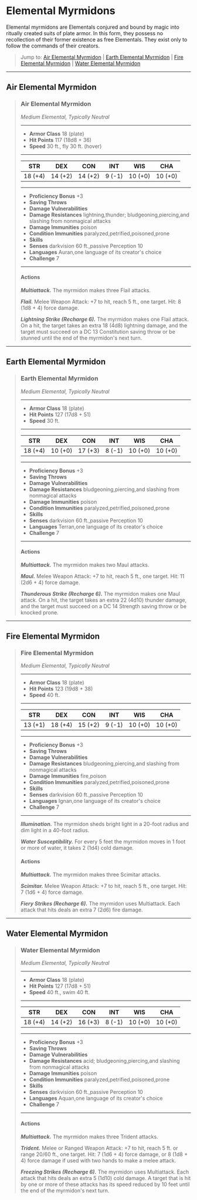 # Elemental Myrmidons
Elemental myrmidons are Elementals conjured and bound by magic into ritually created suits of plate armor. In this form, they possess no recollection of their former existence as free Elementals. They exist only to follow the commands of their creators.

> Jump to: [Air Elemental Myrmidon](#air-elemental-myrmidon) | [Earth Elemental Myrmidon](#earth-elemental-myrmidon) | [Fire Elemental Myrmidon](#fire-elemental-myrmidon) | [Water Elemental Myrmidon](#water-elemental-myrmidon)
---

## Air Elemental Myrmidon

>### Air Elemental Myrmidon
>*Medium Elemental, Typically Neutral*
>___
>- **Armor Class** 18 (plate)
>- **Hit Points** 117 (18d8 + 36)
>- **Speed** 30 ft., fly 30 ft. (hover)
>___
>|**STR**|**DEX**|**CON**|**INT**|**WIS**|**CHA**|
>|:---:|:---:|:---:|:---:|:---:|:---:|
>|18 (+4)|14 (+2)|14 (+2)|9 (-1)|10 (+0)|10 (+0)|
>
>___
>- **Proficiency Bonus** +3
>- **Saving Throws** 
>- **Damage Vulnerabilities** 
>- **Damage Resistances** lightning,thunder; bludgeoning,piercing,and slashing from nonmagical attacks
>- **Damage Immunities** poison
>- **Condition Immunities** paralyzed,petrified,poisoned,prone
>- **Skills** 
>- **Senses** darkvision 60 ft.,passive Perception 10
>- **Languages** Auran,one language of its creator's choice
>- **Challenge** 7
>___
>#### Actions
>***Multiattack.*** The myrmidon makes three Flail attacks.
>
>***Flail.*** Melee Weapon Attack: +7 to hit, reach 5 ft., one target. Hit: 8 (1d8 + 4) force damage.
>
>***Lightning Strike (Recharge 6).*** The myrmidon makes one Flail attack. On a hit, the target takes an extra 18 (4d8) lightning damage, and the target must succeed on a DC 13 Constitution saving throw or be stunned until the end of the myrmidon's next turn.
>

---

## Earth Elemental Myrmidon

>### Earth Elemental Myrmidon
>*Medium Elemental, Typically Neutral*
>___
>- **Armor Class** 18 (plate)
>- **Hit Points** 127 (17d8 + 51)
>- **Speed** 30 ft.
>___
>|**STR**|**DEX**|**CON**|**INT**|**WIS**|**CHA**|
>|:---:|:---:|:---:|:---:|:---:|:---:|
>|18 (+4)|10 (+0)|17 (+3)|8 (-1)|10 (+0)|10 (+0)|
>
>___
>- **Proficiency Bonus** +3
>- **Saving Throws** 
>- **Damage Vulnerabilities** 
>- **Damage Resistances** bludgeoning,piercing,and slashing from nonmagical attacks
>- **Damage Immunities** poison
>- **Condition Immunities** paralyzed,petrified,poisoned,prone
>- **Skills** 
>- **Senses** darkvision 60 ft.,passive Perception 10
>- **Languages** Terran,one language of its creator's choice
>- **Challenge** 7
>___
>#### Actions
>***Multiattack.*** The myrmidon makes two Maul attacks.
>
>***Maul.*** Melee Weapon Attack: +7 to hit, reach 5 ft., one target. Hit: 11 (2d6 + 4) force damage.
>
>***Thunderous Strike (Recharge 6).*** The myrmidon makes one Maul attack. On a hit, the target takes an extra 22 (4d10) thunder damage, and the target must succeed on a DC 14 Strength saving throw or be knocked prone.
>

---

## Fire Elemental Myrmidon

>### Fire Elemental Myrmidon
>*Medium Elemental, Typically Neutral*
>___
>- **Armor Class** 18 (plate)
>- **Hit Points** 123 (19d8 + 38)
>- **Speed** 40 ft.
>___
>|**STR**|**DEX**|**CON**|**INT**|**WIS**|**CHA**|
>|:---:|:---:|:---:|:---:|:---:|:---:|
>|13 (+1)|18 (+4)|15 (+2)|9 (-1)|10 (+0)|10 (+0)|
>
>___
>- **Proficiency Bonus** +3
>- **Saving Throws** 
>- **Damage Vulnerabilities** 
>- **Damage Resistances** bludgeoning,piercing,and slashing from nonmagical attacks
>- **Damage Immunities** fire,poison
>- **Condition Immunities** paralyzed,petrified,poisoned,prone
>- **Skills** 
>- **Senses** darkvision 60 ft.,passive Perception 10
>- **Languages** Ignan,one language of its creator's choice
>- **Challenge** 7
>___
>***Illumination.*** The myrmidon sheds bright light in a 20-foot radius and dim light in a 40-foot radius.
>
>***Water Susceptibility.*** For every 5 feet the myrmidon moves in 1 foot or more of water, it takes 2 (1d4) cold damage.
>
>#### Actions
>***Multiattack.*** The myrmidon makes three Scimitar attacks.
>
>***Scimitar.*** Melee Weapon Attack: +7 to hit, reach 5 ft., one target. Hit: 7 (1d6 + 4) force damage.
>
>***Fiery Strikes (Recharge 6).*** The myrmidon uses Multiattack. Each attack that hits deals an extra 7 (2d6) fire damage.
>

---

## Water Elemental Myrmidon

>### Water Elemental Myrmidon
>*Medium Elemental, Typically Neutral*
>___
>- **Armor Class** 18 (plate)
>- **Hit Points** 127 (17d8 + 51)
>- **Speed** 40 ft., swim 40 ft.
>___
>|**STR**|**DEX**|**CON**|**INT**|**WIS**|**CHA**|
>|:---:|:---:|:---:|:---:|:---:|:---:|
>|18 (+4)|14 (+2)|16 (+3)|8 (-1)|10 (+0)|10 (+0)|
>
>___
>- **Proficiency Bonus** +3
>- **Saving Throws** 
>- **Damage Vulnerabilities** 
>- **Damage Resistances** acid; bludgeoning,piercing,and slashing from nonmagical attacks
>- **Damage Immunities** poison
>- **Condition Immunities** paralyzed,petrified,poisoned,prone
>- **Skills** 
>- **Senses** darkvision 60 ft.,passive Perception 10
>- **Languages** Aquan,one language of its creator's choice
>- **Challenge** 7
>___
>#### Actions
>***Multiattack.*** The myrmidon makes three Trident attacks.
>
>***Trident.*** Melee or Ranged Weapon Attack: +7 to hit, reach 5 ft. or range 20/60 ft., one target. Hit: 7 (1d6 + 4) force damage, or 8 (1d8 + 4) force damage if used with two hands to make a melee attack.
>
>***Freezing Strikes (Recharge 6).*** The myrmidon uses Multiattack. Each attack that hits deals an extra 5 (1d10) cold damage. A target that is hit by one or more of these attacks has its speed reduced by 10 feet until the end of the myrmidon's next turn.
>

